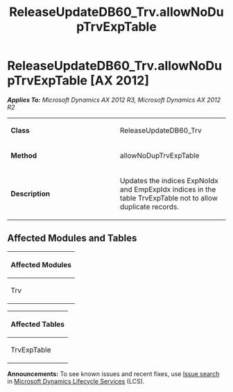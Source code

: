 ﻿---
title: ReleaseUpdateDB60_Trv.allowNoDupTrvExpTable
TOCTitle: ReleaseUpdateDB60_Trv.allowNoDupTrvExpTable
ms:assetid: 411d10e4-fd91-bc61-dcae-def63884d078
ms:mtpsurl: https://msdn.microsoft.com/en-us/library/JJ718818(v=AX.60)
ms:contentKeyID: 49707862
ms.date: 05/18/2015
mtps_version: v=AX.60
---

# ReleaseUpdateDB60\_Trv.allowNoDupTrvExpTable [AX 2012]


_**Applies To:** Microsoft Dynamics AX 2012 R3, Microsoft Dynamics AX 2012 R2_

<table>
<colgroup>
<col style="width: 50%" />
<col style="width: 50%" />
</colgroup>
<tbody>
<tr class="odd">
<td><p><strong>Class</strong></p></td>
<td><p>ReleaseUpdateDB60_Trv</p></td>
</tr>
<tr class="even">
<td><p><strong>Method</strong></p></td>
<td><p>allowNoDupTrvExpTable</p></td>
</tr>
<tr class="odd">
<td><p><strong>Description</strong></p></td>
<td><p>Updates the indices ExpNoIdx and EmpExpIdx indices in the table TrvExpTable not to allow duplicate records.</p></td>
</tr>
</tbody>
</table>


## Affected Modules and Tables

<table>
<colgroup>
<col style="width: 100%" />
</colgroup>
<thead>
<tr class="header">
<th><p>Affected Modules</p></th>
</tr>
</thead>
<tbody>
<tr class="odd">
<td><p>Trv</p></td>
</tr>
</tbody>
</table>


<table>
<colgroup>
<col style="width: 100%" />
</colgroup>
<thead>
<tr class="header">
<th><p>Affected Tables</p></th>
</tr>
</thead>
<tbody>
<tr class="odd">
<td><p>TrvExpTable</p></td>
</tr>
</tbody>
</table>

  
**Announcements:** To see known issues and recent fixes, use [Issue search](http://go.microsoft.com/fwlink/?linkid=389258) in [Microsoft Dynamics Lifecycle Services](http://go.microsoft.com/fwlink/?linkid=306505) (LCS).

